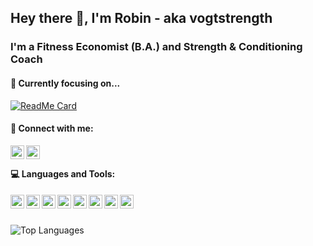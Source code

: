 ## Hey there 👋, I'm Robin - aka vogtstrength

### I'm a Fitness Economist (B.A.) and Strength & Conditioning Coach

#### 📌 Currently focusing on...

[![ReadMe Card](https://github-readme-stats.vercel.app/api/pin/?username=vogtstrength&repo=Athletic-Development-Program-Builder)](https://github.com/vogtstrength/Athletic-Development-Program-Builder)

#### 💬 Connect with me:

[<img align="left" alt="LinkedIn" width="22px" src="https://cdn.jsdelivr.net/npm/simple-icons@v3/icons/linkedin.svg" />](https://www.linkedin.com/in/vogtrobin/)
[<img align="left" alt="XING" width="22px" src="https://cdn.jsdelivr.net/npm/simple-icons@v3/icons/xing.svg" />](https://www.xing.com/profile/Robin_Vogt13/cv)

<br />

#### 💻 Languages and Tools:

<img align="left" alt="R" width="22px" src="https://cdn.jsdelivr.net/npm/simple-icons@v3/icons/r.svg" />
<img align="left" alt="Markdown" width="22px" src="https://cdn.jsdelivr.net/npm/simple-icons@v3/icons/markdown.svg" />
<img align="left" alt="MySQL" width="22px" src="https://cdn.jsdelivr.net/npm/simple-icons@v3/icons/mysql.svg" />
<img align="left" alt="RStudio" width="22px" src="https://cdn.jsdelivr.net/npm/simple-icons@v3/icons/rstudio.svg" />
<img align="left" alt="Microsoft Excel" width="22px" src="https://cdn.jsdelivr.net/npm/simple-icons@v3/icons/microsoftexcel.svg" />
<img align="left" alt="GitHub" width="22px" src="https://cdn.jsdelivr.net/npm/simple-icons@v3/icons/github.svg" />
<img align="left" alt="Inkscape" width="22px" src="https://cdn.jsdelivr.net/npm/simple-icons@v3/icons/inkscape.svg" />
<img align="left" alt="GIMP" width="22px" src="https://cdn.jsdelivr.net/npm/simple-icons@v3/icons/gimp.svg" />

<br />
<br />

![Top Languages](https://github-readme-stats.vercel.app/api/top-langs/?username=vogtstrength&layout=compact)
